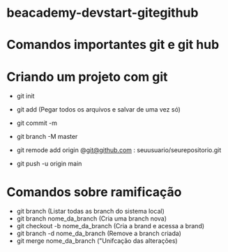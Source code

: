 # beacademy-devstart-gitegithub


# Comandos importantes git e git hub

# Criando um projeto com git 
* git init

* git add (Pegar todos os arquivos e salvar de uma vez só)
* git commit -m
* git branch -M master
* git remode add origin @git@github.com : seuusuario/seurepositorio.git
* git push -u origin main


# Comandos sobre ramificação
* git branch (Listar todas as branch do sistema local)
* git branch nome_da_branch (Cria uma branch nova)
* git checkout -b nome_da_branch (Cria a brand e acessa a brand)
* git branch -d nome_da_branch (Remove a branch criada)
* git merge nome_da_branch ("Unifcação das alterações)

